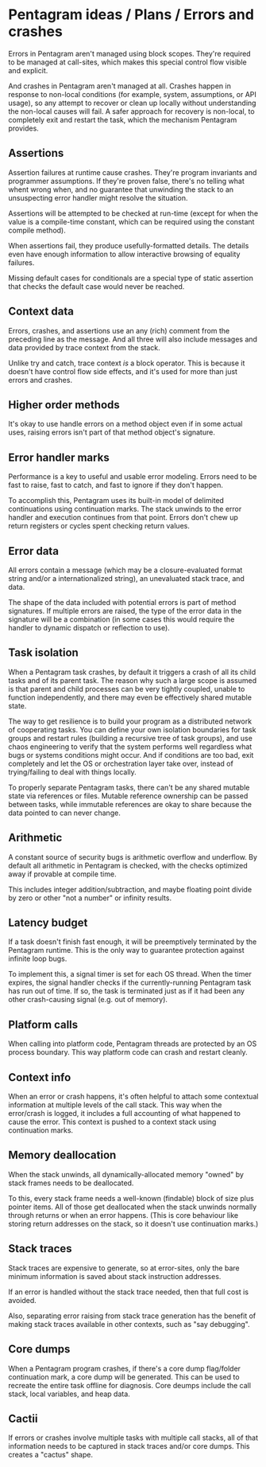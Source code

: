 # Pentagram ideas / Plans / Errors and crashes

Errors in Pentagram aren't managed using block scopes. They're required to be managed at call-sites, which makes this special control flow visible and explicit.

And crashes in Pentagram aren't managed at all. Crashes happen in response to non-local conditions (for example, system, assumptions, or API usage), so any attempt to recover or clean up locally without understanding the non-local causes will fail. A safer approach for recovery is non-local, to completely exit and restart the task, which the mechanism Pentagram provides.

## Assertions

Assertion failures at runtime cause crashes. They're program invariants and programmer assumptions. If they're proven false, there's no telling what whent wrong when, and no guarantee that unwinding the stack to an unsuspecting error handler might resolve the situation.

Assertions will be attempted to be checked at run-time (except for when the value is a compile-time constant, which can be required using the constant compile method).

When assertions fail, they produce usefully-formatted details. The details even have enough information to allow interactive browsing of equality failures.

Missing default cases for conditionals are a special type of static assertion that checks the default case would never be reached.

## Context data

Errors, crashes, and assertions use an any (rich) comment from the preceding line as the message. And all three will also include messages and data provided by trace context from the stack.

Unlike try and catch, trace context _is_ a block operator. This is because it doesn't have control flow side effects, and it's used for more than just errors and crashes.

## Higher order methods

It's okay to use handle errors on a method object even if in some actual uses, raising errors isn't part of that method object's signature.

## Error handler marks

Performance is a key to useful and usable error modeling. Errors need to be fast to raise, fast to catch, and fast to ignore if they don't happen.

To accomplish this, Pentagram uses its built-in model of delimited continuations using continuation marks. The stack unwinds to the error handler and execution continues from that point. Errors don't chew up return registers or cycles spent checking return values.

## Error data

All errors contain a message (which may be a closure-evaluated format string and/or a internationalized string), an unevaluated stack trace, and data.

The shape of the data included with potential errors is part of method signatures. If multiple errors are raised, the type of the error data in the signature will be a combination (in some cases this would require the handler to dynamic dispatch or reflection to use).

## Task isolation

When a Pentagram task crashes, by default it triggers a crash of all its child tasks and of its parent task. The reason why such a large scope is assumed is that parent and child processes can be very tightly coupled, unable to function independently, and there may even be effectively shared mutable state.

The way to get resilience is to build your program as a distributed network of cooperating tasks. You can define your own isolation boundaries for task groups and restart rules (building a recursive tree of task groups), and use chaos engineering to verify that the system performs well regardless what bugs or systems conditions might occur. And if conditions are too bad, exit completely and let the OS or orchestration layer take over, instead of trying/failing to deal with things locally.

To properly separate Pentagram tasks, there can't be any shared mutable state via references or files. Mutable reference ownership can be passed between tasks, while immutable references are okay to share because the data pointed to can never change.

## Arithmetic

A constant source of security bugs is arithmetic overflow and underflow. By default all arithmetic in Pentagram is checked, with the checks optimized away if provable at compile time.

This includes integer addition/subtraction, and maybe floating point divide by zero or other "not a number" or infinity results.

## Latency budget

If a task doesn't finish fast enough, it will be preemptively terminated by the Pentagram runtime. This is the only way to guarantee protection against infinite loop bugs.

To implement this, a signal timer is set for each OS thread. When the timer expires, the signal handler checks if the currently-running Pentagram task has run out of time. If so, the task is terminated just as if it had been any other crash-causing signal (e.g. out of memory).

## Platform calls

When calling into platform code, Pentagram threads are protected by an OS process boundary. This way platform code can crash and restart cleanly.

## Context info

When an error or crash happens, it's often helpful to attach some contextual information at multiple levels of the call stack. This way when the error/crash is logged, it includes a full accounting of what happened to cause the error. This context is pushed to a context stack using continuation marks.

## Memory deallocation

When the stack unwinds, all dynamically-allocated memory "owned" by stack frames needs to be deallocated.

To this, every stack frame needs a well-known (findable) block of size plus pointer items. All of those get deallocated when the stack unwinds normally through returns or when an error happens. (This is core behaviour like storing return addresses on the stack, so it doesn't use continuation marks.)

## Stack traces

Stack traces are expensive to generate, so at error-sites, only the bare minimum information is saved about stack instruction addresses.

If an error is handled without the stack trace needed, then that full cost is avoided.

Also, separating error raising from stack trace generation has the benefit of making stack traces available in other contexts, such as "say debugging".

## Core dumps

When a Pentagram program crashes, if there's a core dump flag/folder continuation mark, a core dump will be generated. This can be used to recreate the entire task offline for diagnosis. Core deumps include the call stack, local variables, and heap data.

## Cactii

If errors or crashes involve multiple tasks with multiple call stacks, all of that information needs to be captured in stack traces and/or core dumps. This creates a "cactus" shape.
